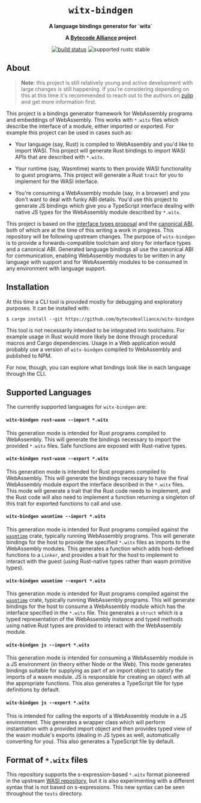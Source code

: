 <div align="center">
  <h1><code>witx-bindgen</code></h1>

  <p>
    <strong>A language bindings generator for `witx`</strong>
  </p>

  <strong>A <a href="https://bytecodealliance.org/">Bytecode Alliance</a> project</strong>

  <p>
    <a href="https://github.com/bytecodealliance/witx-bindgen/actions?query=workflow%3ACI"><img src="https://github.com/bytecodealliance/witx-bindgen/workflows/CI/badge.svg" alt="build status" /></a>
    <img src="https://img.shields.io/badge/rustc-stable+-green.svg" alt="supported rustc stable" />
  </p>
</div>

## About

> **Note**: this project is still relatively young and active development with
> large changes is still happening. If you're considering depending on this at
> this time it's recommended to reach out to the authors on [zulip] and get more
> information first.

[zulip]: https://bytecodealliance.zulipchat.com/

This project is a bindings generator framework for WebAssembly programs and
embeddings of WebAssembly. This works with `*.witx` files which describe the
interface of a module, either imported or exported. For example this project can
be used in cases such as:

* Your language (say, Rust) is compiled to WebAssembly and you'd like to import
  WASI. This project will generate Rust bindings to import WASI APIs that are
  described with `*.witx`.

* Your runtime (say, Wasmtime) wants to then provide WASI functionality to guest
  programs. This project will generate a Rust `trait` for you to implement for
  the WASI interface.

* You're consuming a WebAssembly module (say, in a browser) and you don't want
  to deal with funky ABI details. You'd use this project to generate JS bindings
  which give you a TypeScript interface dealing with native JS types for the
  WebAssembly module described by `*.witx`.

This project is based on the [interface types
proposal](https://github.com/webassembly/interface-types) and the [canonical
ABI](https://github.com/WebAssembly/interface-types/pull/132), both of which are
at the time of this writing a work in progress. This repository will be
following upstream changes. The purpose of `witx-bindgen` is to provide a
forwards-compatible toolchain and story for interface types and a canonical ABI.
Generated language bindings all use the canonical ABI for communication,
enabling WebAssembly modules to be written in any language with support and for
WebAssembly modules to be consumed in any environment with language support.

## Installation

At this time a CLI tool is provided mostly for debugging and exploratory
purposes. It can be installed with:

```
$ cargo install --git https://github.com/bytecodealliance/witx-bindgen
```

This tool is not necessarily intended to be integrated into toolchains. For
example usage in Rust would more likely be done through procedural macros and
Cargo dependencies. Usage in a Web application would probably use a version of
`witx-bindgen` compiled to WebAssembly and published to NPM.

For now, though, you can explore what bindings look like in each language
through the CLI.

## Supported Languages

The currently supported languages for `witx-bindgen` are:

#### `witx-bindgen rust-wasm --import *.witx`

This generation mode is intended for Rust programs compiled to WebAssembly. This
will generate the bindings necessary to import the provided `*.witx` files. Safe
functions are exposed with Rust-native types.

#### `witx-bindgen rust-wasm --export *.witx`

This generation mode is intended for Rust programs compiled to WebAssembly. This
will generate the bindings necessary to have the final WebAssembly module export
the interface described in the `*.witx` files. This mode will generate a trait
that the Rust code needs to implement, and the Rust code will also need to
implement a function returning a singleton of this trait for exported functions
to call and use.

#### `witx-bindgen wasmtime --import *.witx`

This generation mode is intended for Rust programs compiled against the
[`wasmtime`] crate, typically running WebAssembly programs. This will generate
bindings for the host to provide the specified `*.witx` files as imports to the
WebAssembly modules. This generates a function which adds host-defined functions
to a `Linker`, and provides a trait for the host to implement to interact with
the guest (using Rust-native types rather than wasm primitive types).

[`wasmtime`]: https://github.com/bytecodealliance/wasmtime

#### `witx-bindgen wasmtime --export *.witx`

This generation mode is intended for Rust programs compiled against the
[`wasmtime`] crate, typically running WebAssembly programs. This will generate
bindings for the host to consume a WebAssembly module which has the interface
specified in the `*.witx` file. This generates a `struct` which is a typed
representation of the WebAssembly instance and typed methods using native Rust
types are provided to interact with the WebAssembly module.

#### `witx-bindgen js --import *.witx`

This generation mode is intended for consuming a WebAssembly module in a JS
environment (in theory either Node or the Web). This mode generates bindings
suitable for supplying as part of an import object to satisfy the imports of a
wasm module. JS is responsible for creating an object with all the appropriate
functions. This also generates a TypeScript file for type definitions by
default.

#### `witx-bindgen js --export *.witx`

This is intended for calling the exports of a WebAssembly module in a JS
environment. This generates a wrapper class which will perform instantiation
with a provided import object and then provides typed view of the wasm module's
exports (dealing in JS types as well, automatically converting for you). This
also generates a TypeScript file by default.

## Format of `*.witx` files

This repository supports the s-expression-based `*.witx` format pioneered in the
upstream [WASI repository](https://github.com/webassembly/wasi), but it is also
experimenting with a different syntax that is not based on s-expressions. This
new syntax can be seen throughout the `tests` directory.

